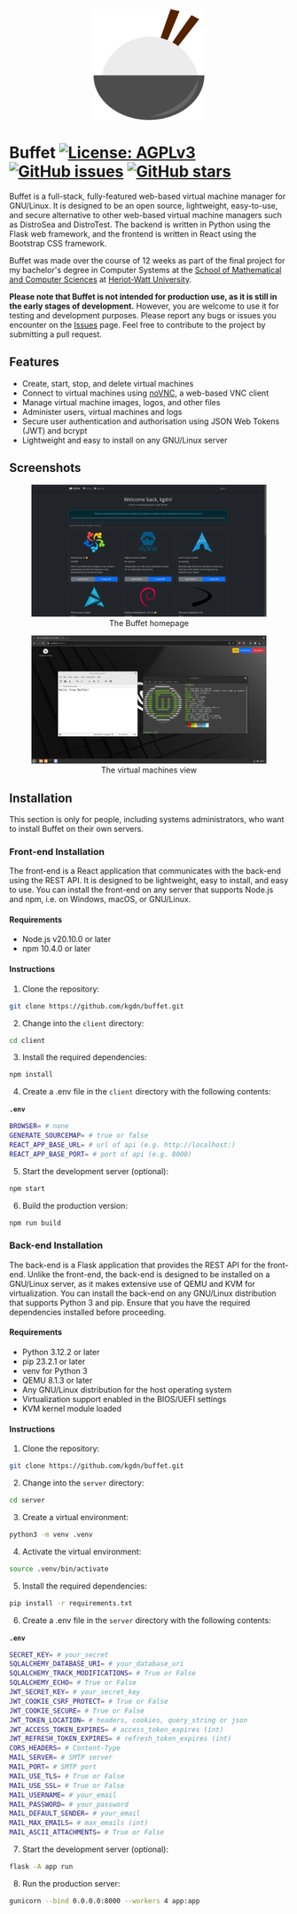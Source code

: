 <div align="center" style="margin-bottom: 20px;">
  <img src="images/logo.png" alt="Buffet Logo" width="200" height="200">
</div>

# Buffet [![License: AGPLv3](https://img.shields.io/badge/License-AGPLv3-blue.svg)](https://www.gnu.org/licenses/agpl-3.0) [![GitHub issues](https://img.shields.io/github/issues/kgdn/buffet)](https://github.com/kgdn/buffet/issues) [![GitHub stars](https://img.shields.io/github/stars/kgdn/buffet)](https://github.com/kgdn/buffet/stargazers)

Buffet is a full-stack, fully-featured web-based virtual machine manager for GNU/Linux. It is designed to be an open source, lightweight, easy-to-use, and secure alternative to other web-based virtual machine managers such as DistroSea and DistroTest. The backend is written in Python using the Flask web framework, and the frontend is written in React using the Bootstrap CSS framework.

Buffet was made over the course of 12 weeks as part of the final project for my bachelor's degree in Computer Systems at the [School of Mathematical and Computer Sciences](https://www.hw.ac.uk/schools/mathematical-computer-sciences.htm) at [Heriot-Watt University](https://www.hw.ac.uk/). 

**Please note that Buffet is not intended for production use, as it is still in the early stages of development.** However, you are welcome to use it for testing and development purposes. Please report any bugs or issues you encounter on the [Issues](https://github.com/kgdn/buffet/issues) page. Feel free to contribute to the project by submitting a pull request.

## Features

- Create, start, stop, and delete virtual machines
- Connect to virtual machines using [noVNC](https://github.com/novnc/noVNC), a web-based VNC client
- Manage virtual machine images, logos, and other files
- Administer users, virtual machines and logs
- Secure user authentication and authorisation using JSON Web Tokens (JWT) and bcrypt
- Lightweight and easy to install on any GNU/Linux server

## Screenshots

<figure align="center">
  <img src="images/homepage.png" alt="Homepage">
  <figcaption>The Buffet homepage</figcaption>
</figure>

<figure align="center">
  <img src="images/virtual-machine-view.png" alt="Virtual Machines">
  <figcaption>The virtual machines view</figcaption>
</figure>

## Installation

This section is only for people, including systems administrators, who want to install Buffet on their own servers.

### Front-end Installation

The front-end is a React application that communicates with the back-end using the REST API. It is designed to be lightweight, easy to install, and easy to use. You can install the front-end on any server that supports Node.js and npm, i.e. on Windows, macOS, or GNU/Linux.

#### Requirements

- Node.js v20.10.0 or later
- npm 10.4.0 or later

#### Instructions

1. Clone the repository:

```bash
git clone https://github.com/kgdn/buffet.git
```

2. Change into the `client` directory:
```bash
cd client
```

3. Install the required dependencies:
```bash
npm install
```

4. Create a .env file in the `client` directory with the following contents:

**`.env`**
```bash
BROWSER= # none
GENERATE_SOURCEMAP= # true or false
REACT_APP_BASE_URL= # url of api (e.g. http://localhost:)
REACT_APP_BASE_PORT= # port of api (e.g. 8000)
```

5. Start the development server (optional):
```bash
npm start
```

6. Build the production version:
```bash
npm run build
```

### Back-end Installation

The back-end is a Flask application that provides the REST API for the front-end. Unlike the front-end, the back-end is designed to be installed on a GNU/Linux server, as it makes extensive use of QEMU and KVM for virtualization. You can install the back-end on any GNU/Linux distribution that supports Python 3 and pip. Ensure that you have the required dependencies installed before proceeding.

#### Requirements

- Python 3.12.2 or later
- pip 23.2.1 or later
- venv for Python 3
- QEMU 8.1.3 or later
- Any GNU/Linux distribution for the host operating system
- Virtualization support enabled in the BIOS/UEFI settings
- KVM kernel module loaded

#### Instructions

1. Clone the repository:

```bash
git clone https://github.com/kgdn/buffet.git
```

2. Change into the `server` directory:
```bash
cd server
```

3. Create a virtual environment:
```bash
python3 -m venv .venv
```

4. Activate the virtual environment:
```bash
source .venv/bin/activate
```

5. Install the required dependencies:
```bash
pip install -r requirements.txt
```

6. Create a .env file in the `server` directory with the following contents:

**`.env`**
```bash
SECRET_KEY= # your_secret
SQLALCHEMY_DATABASE_URI= # your_database_uri
SQLALCHEMY_TRACK_MODIFICATIONS= # True or False
SQLALCHEMY_ECHO= # True or False
JWT_SECRET_KEY= # your_secret_key
JWT_COOKIE_CSRF_PROTECT= # True or False
JWT_COOKIE_SECURE= # True or False
JWT_TOKEN_LOCATION= # headers, cookies, query_string or json
JWT_ACCESS_TOKEN_EXPIRES= # access_token_expires (int)
JWT_REFRESH_TOKEN_EXPIRES= # refresh_token_expires (int)
CORS_HEADERS= # Content-Type
MAIL_SERVER= # SMTP server
MAIL_PORT= # SMTP port
MAIL_USE_TLS= # True or False
MAIL_USE_SSL= # True or False
MAIL_USERNAME= # your_email
MAIL_PASSWORD= # your_password
MAIL_DEFAULT_SENDER= # your_email
MAIL_MAX_EMAILS= # max_emails (int)
MAIL_ASCII_ATTACHMENTS= # True or False
```

7. Start the development server (optional):
```bash
flask -A app run
```

8. Run the production server:
```bash
gunicorn --bind 0.0.0.0:8000 --workers 4 app:app
```